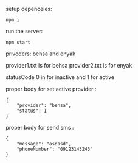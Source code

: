 setup depenceies: 
```
npm i
```

run the server: 
```
npm start
```


privoders: behsa and enyak

provider1.txt is for behsa
provider2.txt is for enyak


statusCode 0 in for inactive and 1 for active


proper body for set active provider :
```
{
    "provider": "behsa",
    "status": 1
}
```

proper body for send sms :
```
{
    "message": "asdasd",
    "phoneNumber": "09123143243"
}
```